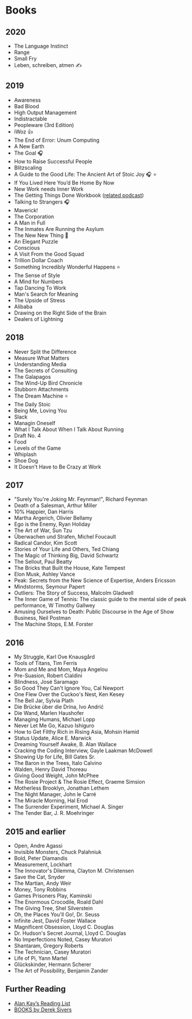 # Books

## 2020

- The Language Instinct
- Range
- Small Fry
- Leben, schreiben, atmen ✍️

## 2019

- Awareness
- Bad Blood
- High Output Management
- Indistractable
- Peopleware (3rd Edition)
- iWoz 👍
- The End of Error: Unum Computing
- A New Earth
- The Goal 🎧
- How to Raise Successful People
- Blitzscaling
- A Guide to the Good Life: The Ancient Art of Stoic Joy 🎧 ⭐️
- If You Lived Here You’d Be Home By Now
- New Work needs Inner Work
- The Getting Things Done Workbook ([related podcast](https://tim.blog/2019/09/03/david-allen-getting-things-done/))
- Talking to Strangers 🎧
- Maverick!
- The Corporation
- A Man in Full
- The Inmates Are Running the Asylum
- The New New Thing 📖
- An Elegant Puzzle
- Conscious
- A Visit From the Good Squad
- Trillion Dollar Coach
- Something Incredibly Wonderful Happens ⭐️
- The Sense of Style
- A Mind for Numbers
- Tap Dancing To Work
- Man's Search for Meaning
- The Upside of Stress
- Alibaba
- Drawing on the Right Side of the Brain
- Dealers of Lightning

## 2018

- Never Split the Difference
- Measure What Matters
- Understanding Media
- The Secrets of Consulting
- The Galapagos
- The Wind-Up Bird Chronicle
- Stubborn Attachments
- The Dream Machine ⭐️
- The Daily Stoic
- Being Me, Loving You
- Slack
- Managin Oneself
- What I Talk About When I Talk About Running
- Draft No. 4
- Food
- Levels of the Game
- Whiplash
- Shoe Dog
- It Doesn't Have to Be Crazy at Work

## 2017

- "Surely You're Joking Mr. Feynman!", Richard Feynman
- Death of a Salesman, Arthur Miller
- 10% Happier, Dan Harris
- Martha Argerich, Olivier Bellamy
- Ego is the Enemy, Ryan Holiday
- The Art of War, Sun Tzu
- Überwachen und Strafen, Michel Foucault
- Radical Candor, Kim Scott
- Stories of Your Life and Others, Ted Chiang
- The Magic of Thinking Big, David Schwartz
- The Sellout, Paul Beatty
- The Bricks that Built the House, Kate Tempest
- Elon Musk, Ashley Vance
- Peak: Secrets from the New Science of Expertise, Anders Ericsson
- Mindstorms, Seymour Papert
- Outliers: The Story of Success, Malcolm Gladwell
- The Inner Game of Tennis: The classic guide to the mental side of peak performance, W Timothy Gallwey
- Amusing Ourselves to Death: Public Discourse in the Age of Show Business, Neil Postman
- The Machine Stops, E.M. Forster

## 2016

- My Struggle, Karl Ove Knausgård
- Tools of Titans, Tim Ferris
- Mom and Me and Mom, Maya Angelou
- Pre-Suasion, Robert Cialdini
- Blindness, José Saramago
- So Good They Can't Ignore You, Cal Newport
- One Flew Over the Cuckoo's Nest, Ken Kesey
- The Bell Jar, Sylvia Plath
- Die Brücke über die Drina, Ivo Andrić
- Die Wand, Marlen Haushofer
- Managing Humans, Michael Lopp
- Never Let Me Go, Kazuo Ishiguro
- How to Get Filthy Rich in Rising Asia, Mohsin Hamid
- Status Update, Alice E. Marwick
- Dreaming Yourself Awake, B. Alan Wallace
- Cracking the Coding Interview, Gayle Laakman McDowell
- Showing Up for Life, Bill Gates Sr.
- The Baron in the Trees, Italo Calvino
- Walden, Henry David Thoreau
- Giving Good Weight, John McPhee
- The Rosie Project & The Rosie Effect, Graeme Simsion
- Motherless Brooklyn, Jonathan Lethem
- The Night Manager, John le Carré
- The Miracle Morning, Hal Erod
- The Surrender Experiment, Michael A. Singer
- The Tender Bar, J. R. Moehringer

## 2015 and earlier

- Open, Andre Agassi
- Invisible Monsters, Chuck Palahniuk
- Bold, Peter Diamandis
- Measurement, Lockhart
- The Innovator's Dilemma, Clayton M. Christensen
- Save the Cat, Snyder
- The Martian, Andy Weir
- Money, Tony Robbins
- Games Prisoners Play, Kaminski
- The Enormous Crocodile, Roald Dahl
- The Giving Tree, Shel Silverstein
- Oh, the Places You'll Go!, Dr. Seuss
- Infinite Jest, David Foster Wallace
- Magnificent Obsession, Lloyd C. Douglas
- Dr. Hudson's Secret Journal, Lloyd C. Douglas
- No Imperfections Noted, Casey Muratori
- Shantaram, Gregory Roberts
- The Technician, Casey Muratori
- Life of Pi, Yann Martel
- Glückskinder, Hermann Scherer
- The Art of Possibility, Benjamin Zander

## Further Reading

- [Alan Kay’s Reading List](http://www.squeakland.org/resources/books/readingList.jsp)
- [BOOKS by Derek Sivers](https://sivers.org/book)
